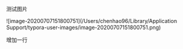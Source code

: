 测试图片

![image-20200707151800751](/Users/chenhao96/Library/Application Support/typora-user-images/image-20200707151800751.png)



增加一行